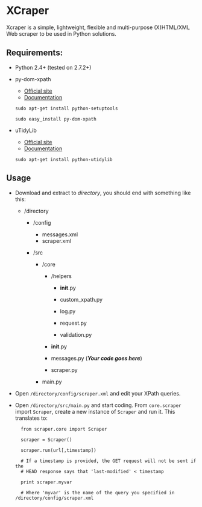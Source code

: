 XCraper
=======

Xcraper is a simple, lightweight, flexible and multi-purpose (X)HTML/XML Web scraper to be used in Python solutions.

Requirements:
--------------------

* Python 2.4+ (tested on 2.7.2+)

* py-dom-xpath
    * [Official site](http://code.google.com/p/py-dom-xpath/ "py-dom-xpath official site")
    * [Documentation](http://py-dom-xpath.googlecode.com/svn/trunk/doc/index.html "py-dom-xpath documentation")

    `sudo apt-get install python-setuptools`

    `sudo easy_install py-dom-xpath`

* uTidyLib
    * [Official site](http://utidylib.berlios.de/ "uTidy official site")
    * [Documentation](http://utidylib.berlios.de/apidoc0.2/index.html "uTidy documentation")

    `sudo apt-get install python-utidylib`

Usage
-----

* Download and extract to *directory*, you should end with something like this:

    * /directory

        * /config

            * messages.xml
            * scraper.xml

        * /src

            * /core

                * /helpers

                    * __init__.py

                    * custom_xpath.py

                    * log.py

                    * request.py

                    * validation.py

                * __init__.py

                * messages.py (***Your code goes here***)

                * scraper.py

            * main.py

* Open `/directory/config/scraper.xml` and edit your XPath queries.

* Open `/directory/src/main.py` and start coding. From `core.scraper` import `Scraper`, create a new instance of `Scraper` and run it. This translates to:

        from scraper.core import Scraper

        scraper = Scraper()

        scraper.run(url[,timestamp])

        # If a timestamp is provided, the GET request will not be sent if the
        # HEAD response says that 'last-modified' < timestamp

        print scraper.myvar

        # Where 'myvar' is the name of the query you specified in /directory/config/scraper.xml
